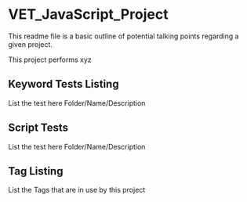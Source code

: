 # VET_JavaScript_Project

This readme file is a basic outline of potential talking points regarding a given project.

This project performs xyz

## Keyword Tests Listing

List the test here Folder/Name/Description

## Script Tests

List the test here Folder/Name/Description

## Tag Listing

List the Tags that are in use by this project